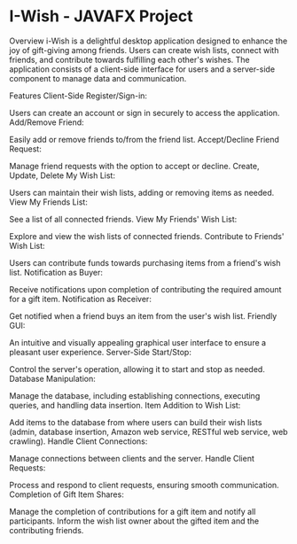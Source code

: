 # I-Wish - JAVAFX Project 

Overview
i-Wish is a delightful desktop application designed to enhance the joy of gift-giving among friends. Users can create wish lists, connect with friends, and contribute towards fulfilling each other's wishes. The application consists of a client-side interface for users and a server-side component to manage data and communication.

Features
Client-Side
Register/Sign-in:

Users can create an account or sign in securely to access the application.
Add/Remove Friend:

Easily add or remove friends to/from the friend list.
Accept/Decline Friend Request:

Manage friend requests with the option to accept or decline.
Create, Update, Delete My Wish List:

Users can maintain their wish lists, adding or removing items as needed.
View My Friends List:

See a list of all connected friends.
View My Friends' Wish List:

Explore and view the wish lists of connected friends.
Contribute to Friends' Wish List:

Users can contribute funds towards purchasing items from a friend's wish list.
Notification as Buyer:

Receive notifications upon completion of contributing the required amount for a gift item.
Notification as Receiver:

Get notified when a friend buys an item from the user's wish list.
Friendly GUI:

An intuitive and visually appealing graphical user interface to ensure a pleasant user experience.
Server-Side
Start/Stop:

Control the server's operation, allowing it to start and stop as needed.
Database Manipulation:

Manage the database, including establishing connections, executing queries, and handling data insertion.
Item Addition to Wish List:

Add items to the database from where users can build their wish lists (admin, database insertion, Amazon web service, RESTful web service, web crawling).
Handle Client Connections:

Manage connections between clients and the server.
Handle Client Requests:

Process and respond to client requests, ensuring smooth communication.
Completion of Gift Item Shares:

Manage the completion of contributions for a gift item and notify all participants. Inform the wish list owner about the gifted item and the contributing friends.
